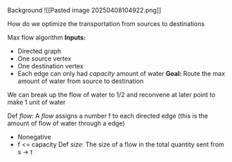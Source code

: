 
Background
![[Pasted image 20250408104922.png]]

How do we optimize the transportation from sources to destinations

Max flow algorithm
**Inputs:**
- Directed graph
- One source vertex
- One destination vertex
- Each edge can only had *capacity* amount of water
**Goal:** Route the max amount of water from source to destination

We can break up the flow of water to 1/2 and reconvene at later point to make 1 unit of water

Def *flow*: A *flow* assigns a number f to each directed edge (this is the amount of flow of water through a edge)
- Nonegative
- f <= capacity
Def *size*: The size of a flow in the total quantity sent from s -> t